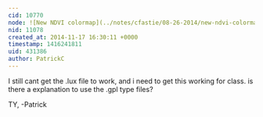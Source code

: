 ```yaml
---
cid: 10770
node: ![New NDVI colormap](../notes/cfastie/08-26-2014/new-ndvi-colormap)
nid: 11078
created_at: 2014-11-17 16:30:11 +0000
timestamp: 1416241811
uid: 431386
author: PatrickC
---
```


I still cant get the .lux file to work, and i need to get this working for class.
is there a explanation to use the .gpl type files?

TY,
-Patrick